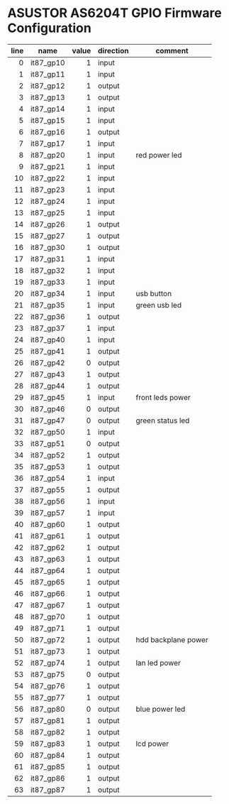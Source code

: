 # ASUSTOR AS6204T GPIO Firmware Configuration

| line | name | value | direction | comment |
|-----:|------|------:|-----------|---------|
| 0 | it87_gp10 | 1 | input | |
| 1 | it87_gp11 | 1 | input | |
| 2 | it87_gp12 | 1 | output | |
| 3 | it87_gp13 | 1 | output | |
| 4 | it87_gp14 | 1 | input | |
| 5 | it87_gp15 | 1 | input | |
| 6 | it87_gp16 | 1 | output | |
| 7 | it87_gp17 | 1 | input | |
| 8 | it87_gp20 | 1 | input | red power led |
| 9 | it87_gp21 | 1 | input | |
| 10 | it87_gp22 | 1 | input | |
| 11 | it87_gp23 | 1 | input | |
| 12 | it87_gp24 | 1 | input | |
| 13 | it87_gp25 | 1 | input | |
| 14 | it87_gp26 | 1 | output | |
| 15 | it87_gp27 | 1 | output | |
| 16 | it87_gp30 | 1 | output | |
| 17 | it87_gp31 | 1 | input | |
| 18 | it87_gp32 | 1 | input | |
| 19 | it87_gp33 | 1 | input | |
| 20 | it87_gp34 | 1 | input | usb button |
| 21 | it87_gp35 | 1 | input | green usb led |
| 22 | it87_gp36 | 1 | output | |
| 23 | it87_gp37 | 1 | input | |
| 24 | it87_gp40 | 1 | input | |
| 25 | it87_gp41 | 1 | output | |
| 26 | it87_gp42 | 0 | output | |
| 27 | it87_gp43 | 1 | output | |
| 28 | it87_gp44 | 1 | output | |
| 29 | it87_gp45 | 1 | input | front leds power |
| 30 | it87_gp46 | 0 | output | |
| 31 | it87_gp47 | 0 | output | green status led |
| 32 | it87_gp50 | 1 | input | |
| 33 | it87_gp51 | 0 | output | |
| 34 | it87_gp52 | 1 | output | |
| 35 | it87_gp53 | 1 | output | |
| 36 | it87_gp54 | 1 | input | |
| 37 | it87_gp55 | 1 | output | |
| 38 | it87_gp56 | 1 | input | |
| 39 | it87_gp57 | 1 | input | |
| 40 | it87_gp60 | 1 | output | |
| 41 | it87_gp61 | 1 | output | |
| 42 | it87_gp62 | 1 | output | |
| 43 | it87_gp63 | 1 | output | |
| 44 | it87_gp64 | 1 | output | |
| 45 | it87_gp65 | 1 | output | |
| 46 | it87_gp66 | 1 | output | |
| 47 | it87_gp67 | 1 | output | |
| 48 | it87_gp70 | 1 | output | |
| 49 | it87_gp71 | 1 | output | |
| 50 | it87_gp72 | 1 | output | hdd backplane power |
| 51 | it87_gp73 | 1 | output | |
| 52 | it87_gp74 | 1 | output | lan led power |
| 53 | it87_gp75 | 0 | output | |
| 54 | it87_gp76 | 1 | output | |
| 55 | it87_gp77 | 1 | output | |
| 56 | it87_gp80 | 0 | output | blue power led |
| 57 | it87_gp81 | 1 | output | |
| 58 | it87_gp82 | 1 | output | |
| 59 | it87_gp83 | 1 | output | lcd power |
| 60 | it87_gp84 | 1 | output | |
| 61 | it87_gp85 | 1 | output | |
| 62 | it87_gp86 | 1 | output | |
| 63 | it87_gp87 | 1 | output | |
